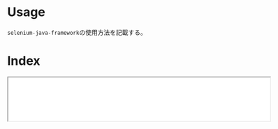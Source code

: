 <html>
    <head>
        <title>目次</title>
        <meta charset="UTF-8">
        <meta name="viewport" content="width=device-width">
        <link rel="stylesheet" href="../resources/css/default.css"></link>
    </head>
    <body>
        <div>
            <h1>Usage</h1>
            <p>
                <code>selenium-java-framework</code>の使用方法を記載する。
            </p>
        </div>
        <div>
            <h1>Index</h1>
            <iframe src="layout/index.html" width="600" height="100"></iframe>
        </div>
    </body>
</html>